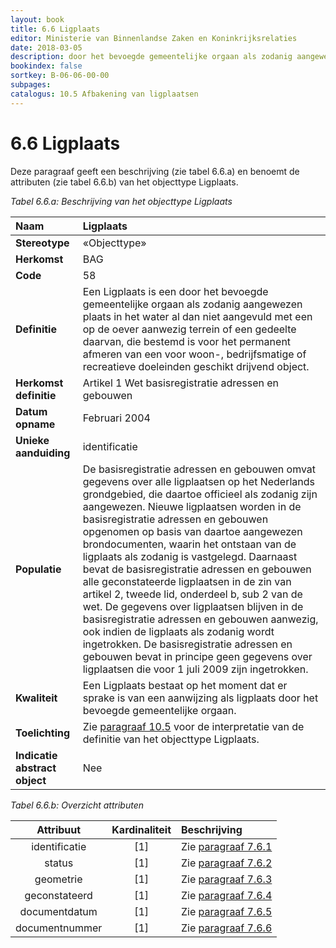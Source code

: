 ```yaml
---
layout: book
title: 6.6 Ligplaats
editor: Ministerie van Binnenlandse Zaken en Koninkrijksrelaties
date: 2018-03-05
description: door het bevoegde gemeentelijke orgaan als zodanig aangewezen plaats in het water al dan niet aangevuld met een op de oever aanwezig terrein of een gedeelte daarvan&comma; die bestemd is voor het permanent afmeren van een voor woon-&comma; bedrijfsmatige of recreatieve doeleinden geschikt drijvend object
bookindex: false
sortkey: B-06-06-00-00
subpages:
catalogus: 10.5 Afbakening van ligplaatsen
---
```


# 6.6 Ligplaats

Deze paragraaf geeft een beschrijving (zie tabel 6.6.a) en benoemt de attributen (zie tabel 6.6.b) van het objecttype Ligplaats.

_Tabel 6.6.a: Beschrijving van het objecttype Ligplaats_

| Naam | Ligplaats |
| :--- | :--- |
| **Stereotype** | «Objecttype» |
| **Herkomst** | BAG |
| **Code** | 58 |
| **Definitie** | Een Ligplaats is een door het bevoegde gemeentelijke orgaan als zodanig aangewezen plaats in het water al dan niet aangevuld met een op de oever aanwezig terrein of een gedeelte daarvan, die bestemd is voor het permanent afmeren van een voor woon-, bedrijfsmatige of recreatieve doeleinden geschikt drijvend object. |
| **Herkomst definitie** | Artikel 1 Wet basisregistratie adressen en gebouwen |
| **Datum opname** | Februari 2004 |
| **Unieke aanduiding** | identificatie |
| **Populatie** | De basisregistratie adressen en gebouwen omvat gegevens over alle ligplaatsen op het Nederlands grondgebied, die daartoe officieel als zodanig zijn aangewezen. Nieuwe ligplaatsen worden in de basisregistratie adressen en gebouwen opgenomen op basis van daartoe aangewezen brondocumenten, waarin het ontstaan van de ligplaats als zodanig is vastgelegd. Daarnaast bevat de basisregistratie adressen en gebouwen alle geconstateerde ligplaatsen in de zin van artikel 2, tweede lid, onderdeel b, sub 2 van de wet. De gegevens over ligplaatsen blijven in de basisregistratie adressen en gebouwen aanwezig, ook indien de ligplaats als zodanig wordt ingetrokken. De basisregistratie adressen en gebouwen bevat in principe geen gegevens over ligplaatsen die voor 1 juli 2009 zijn ingetrokken. |
| **Kwaliteit** | Een Ligplaats bestaat op het moment dat er sprake is van een aanwijzing als ligplaats door het bevoegde gemeentelijke orgaan. |
| **Toelichting** | Zie [paragraaf 10.5](#105-afbakening-van-ligplaatsen) voor de interpretatie van de definitie van het objecttype Ligplaats. |
| **Indicatie abstract object** | Nee |

_Tabel 6.6.b: Overzicht attributen_

| Attribuut | Kardinaliteit | Beschrijving |
| :---: | :---: | :--- |
| identificatie | \[1\] | Zie [paragraaf 7.6.1](#761-identificatie) |
| status | \[1\] | Zie [paragraaf 7.6.2](#762-status) |
| geometrie | \[1\] | Zie [paragraaf 7.6.3](#763-geometrie) |
| geconstateerd | \[1\] | Zie [paragraaf 7.6.4](#764-geconstateerd) |
| documentdatum | \[1\] | Zie [paragraaf 7.6.5](#765-documentdatum) |
| documentnummer | \[1\] | Zie [paragraaf 7.6.6](#766-documentnummer) |
